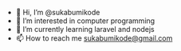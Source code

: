 - 👋 Hi, I’m @sukabumikode
- 👀 I’m interested in computer programming
- 🌱 I’m currently learning laravel and nodejs
- 📫 How to reach me sukabumikode@gmail.com

<!---
sukabumikode/sukabumikode is a ✨ special ✨ repository because its `README.md` (this file) appears on your GitHub profile.
You can click the Preview link to take a look at your changes.
--->

